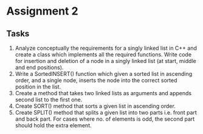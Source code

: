 # Assignment 2

## Tasks
1. Analyze conceptually the requirements for a singly linked list in C++ and create a class which implements all the required functions. Write code for insertion and deletion of a node in a singly linked list (at start, middle and end positions).  
2. Write a SortedINSERT() function which given a sorted list in ascending order, and a single node, inserts the node into the correct sorted position in the list. 
3. Create a method that takes two linked lists as arguments and appends second list to the first one. 
4. Create SORT() method that sorts a given list in ascending order. 
5. Create SPLIT() method that splits a given list into two parts i.e. front part and back part. For cases where no. of elements is odd, the second part should hold the extra element.